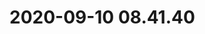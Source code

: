 # 2020-09-10 08.41.40

<!-- #Life -->

<!-- {BearID:592DA575-24D1-4B96-88E4-0BD9FD8F1BE0-15756-00001303292B5D4D} -->
